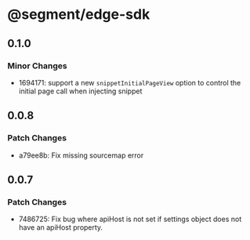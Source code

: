 # @segment/edge-sdk

## 0.1.0

### Minor Changes

- 1694171: support a new `snippetInitialPageView` option to control the initial page call when injecting snippet

## 0.0.8

### Patch Changes

- a79ee8b: Fix missing sourcemap error

## 0.0.7

### Patch Changes

- 7486725: Fix bug where apiHost is not set if settings object does not have an apiHost property.
